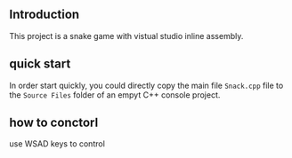 ## Introduction
This project is a snake game with vistual studio inline assembly. 

## quick start
In order start quickly, you could directly copy the main file `Snack.cpp` file to the `Source Files` folder of an empyt C++ console project.

## how to conctorl
use WSAD keys to control 
